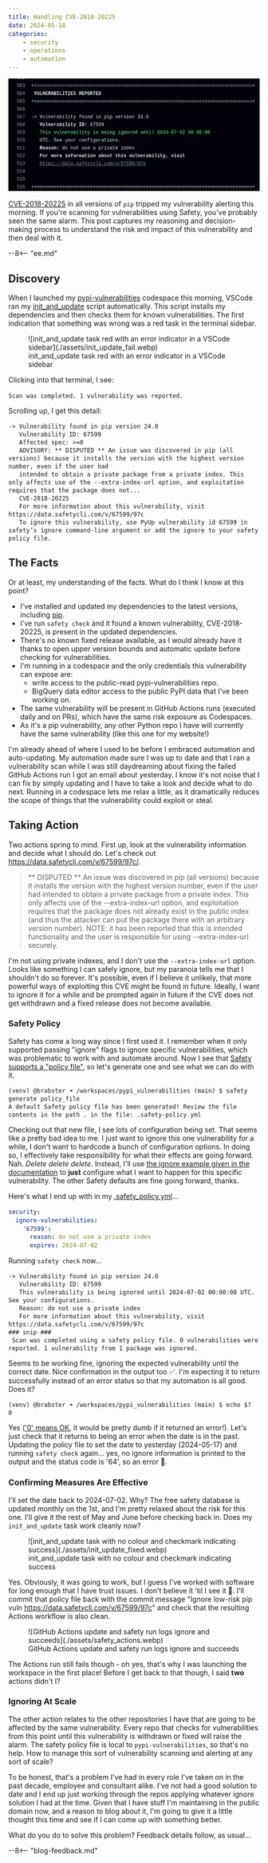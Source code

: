 ```yaml
---
title: Handling CVE-2018-20225
date: 2024-05-18
categories:
    - security
    - operations
    - automation
---
```


![GitHub Actions update and safety run logs ignore and succeeds](./assets/safety_actions.webp)

[CVE-2018-20225](https://nvd.nist.gov/vuln/detail/CVE-2018-20225) in all versions of `pip` tripped my vulnerability alerting this morning. If you're scanning for vulnerabilities using Safety, you've probably seen the same alarm. This post captures my reasoning and decision-making process to understand the risk and impact of this vulnerability and then deal with it.

--8<-- "ee.md"

<!-- more -->

## Discovery

When I launched my [pypi-vulnerabilities](https://github.com/brabster/pypi_vulnerabilities) codespace this morning, VSCode ran my [init_and_update](https://github.com/brabster/pypi_vulnerabilities/blob/c056bf3b2a4605a91526b27e0fb5ef93098e3fc4/.dev_scripts/init_and_update.sh) script automatically. This script installs my dependencies and then checks them for known vulnerabilities. The first indication that something was wrong was a red task in the terminal sidebar.

<figure markdown="span">
 ![init_and_update task red with an error indicator in a VSCode sidebar](./assets/init_update_fail.webp)
 <figcaption>init_and_update task red with an error indicator in a VSCode sidebar</figcaption>
</figure>

Clicking into that terminal, I see:

`Scan was completed. 1 vulnerability was reported.`

Scrolling up, I get this detail:

```
-> Vulnerability found in pip version 24.0
   Vulnerability ID: 67599
   Affected spec: >=0
   ADVISORY: ** DISPUTED ** An issue was discovered in pip (all versions) because it installs the version with the highest version number, even if the user had
   intended to obtain a private package from a private index. This only affects use of the --extra-index-url option, and exploitation requires that the package does not...
   CVE-2018-20225
   For more information about this vulnerability, visit https://data.safetycli.com/v/67599/97c
   To ignore this vulnerability, use PyUp vulnerability id 67599 in safety’s ignore command-line argument or add the ignore to your safety policy file.
```

## The Facts

Or at least, my understanding of the facts. What do I think I know at this point?

- I've installed and updated my dependencies to the latest versions, including [pip](https://github.com/brabster/pypi_vulnerabilities/blob/c056bf3b2a4605a91526b27e0fb5ef93098e3fc4/.dev_scripts/init_and_update.sh#L17).
- I've run `safety check` and it found a known vulnerability, CVE-2018-20225, is present in the updated dependencies.
- There's no known fixed release available, as I would already have it thanks to open upper version bounds and automatic update before checking for vulnerabilities.
- I'm running in a codespace and the only credentials this vulnerability can expose are:
    - write access to the public-read pypi-vulnerabilities repo.
    - BigQuery data editor access to the public PyPI data that I've been working on.
- The same vulnerability will be present in GitHub Actions runs (executed daily and on PRs), which have the same risk exposure as Codespaces.
- As it's a pip vulnerability, any other Python repo I have will currently have the same vulnerability (like this one for my website!)

I'm already ahead of where I used to be before I embraced automation and auto-updating. My automation made sure I was up to date and that I ran a vulnerability scan while I was still daydreaming about fixing the failed GitHub Actions run I got an email about yesterday. I know it's not noise that I can fix by simply updating and I have to take a look and decide what to do next. Running in a codespace lets me relax a little, as it dramatically reduces the scope of things that the vulnerability could exploit or steal.

## Taking Action

Two actions spring to mind. First up, look at the vulnerability information and decide what I should do. Let's check out <https://data.safetycli.com/v/67599/97c/>.

> ** DISPUTED ** An issue was discovered in pip (all versions) because it installs the version with the highest version number, even if the user had intended to obtain a private package from a private index. This only affects use of the --extra-index-url option, and exploitation requires that the package does not already exist in the public index (and thus the attacker can put the package there with an arbitrary version number). NOTE: it has been reported that this is intended functionality and the user is responsible for using --extra-index-url securely.

I'm not using private indexes, and I don't use the `--extra-index-url` option. Looks like something I can safely ignore, but my paranoia tells me that I shouldn't do so forever. It's possible, even if I believe it unlikely, that more powerful ways of exploiting this CVE might be found in future. Ideally, I want to ignore it for a while and be prompted again in future if the CVE does not get withdrawn and a fixed release does not become available.

### Safety Policy

Safety has come a long way since I first used it. I remember when it only supported passing "ignore" flags to ignore specific vulnerabilities, which was problematic to work with and automate around. Now I see that [Safety supports a "policy file"](https://docs.safetycli.com/safety-2/safety-cli-2-scanner/policy-file), so let's generate one and see what we can do with it.

```console
(venv) @brabster ➜ /workspaces/pypi_vulnerabilities (main) $ safety generate policy_file
A default Safety policy file has been generated! Review the file contents in the path . in the file: .safety-policy.yml
```

Checking out that new file, I see lots of configuration being set. That seems like a pretty bad idea to me. I just want to ignore this one vulnerability for a while, I don't want to hardcode a bunch of configuration options. In doing so, I effectively take responsibility for what their effects are going forward. Nah. *Delete delete delete*. Instead, I'll use [the ignore example given in the documentation](https://docs.safetycli.com/safety-2/safety-cli-2-scanner/policy-file#structure-of-the-policy-file) to **just** configure what I want to happen for this specific vulnerability. The other Safety defaults are fine going forward, thanks.

Here's what I end up with in my [.safety_policy.yml](https://github.com/brabster/pypi_vulnerabilities/blob/515e6d1070902e581b5b71a3872bb5c9eab34c74/.safety-policy.yml)...

```yaml
security:
  ignore-vulnerabilities:
    '67599':
      reason: do not use a private index
      expires: 2024-07-02
```

Running `safety check` now...

```console
-> Vulnerability found in pip version 24.0
   Vulnerability ID: 67599
   This vulnerability is being ignored until 2024-07-02 00:00:00 UTC. See your configurations.
   Reason: do not use a private index
   For more information about this vulnerability, visit https://data.safetycli.com/v/67599/97c
### snip ###
 Scan was completed using a safety policy file. 0 vulnerabilities were reported. 1 vulnerability from 1 package was ignored.
```

Seems to be working fine, ignoring the expected vulnerability until the correct date. Nice confirmation in the output too :white_check_mark:. I'm expecting it to return successfully instead of an error status so that my automation is all good. Does it?

```console
(venv) @brabster ➜ /workspaces/pypi_vulnerabilities (main) $ echo $?
0
```

Yes (['0' means OK](https://www.cyberciti.biz/faq/linux-bash-exit-status-set-exit-statusin-bash/), it would be pretty dumb if it returned an error!). Let's just check that it returns to being an error when the date is in the past. Updating the policy file to set the date to yesterday (2024-05-17) and running `safety check` again... yes, no ignore information is printed to the output and the status code is '64', so an error :raised_hands:.

### Confirming Measures Are Effective

I'll set the date back to 2024-07-02. Why? The free safety database is updated monthly on the 1st, and I'm pretty relaxed about the risk for this one. I'll give it the rest of May and June before checking back in. Does my `init_and_update` task work cleanly now?

<figure markdown="span">
 ![init_and_update task with no colour and checkmark indicating success](./assets/init_update_fixed.webp)
 <figcaption>init_and_update task with no colour and checkmark indicating success</figcaption>
</figure>

Yes. Obviously, it was going to work, but I guess I've worked with software for long enough that I have trust issues. I don't believe it 'til I see it :shrug:. I'll commit that policy file back with the commit message "Ignore low-risk pip vuln <https://data.safetycli.com/v/67599/97c>" and check that the resulting Actions workflow is also clean.

<figure markdown="span">
 ![GitHub Actions update and safety run logs ignore and succeeds](./assets/safety_actions.webp)
 <figcaption>GitHub Actions update and safety run logs ignore and succeeds</figcaption>
</figure>

The Actions run still fails though - oh yes, that's why I was launching the workspace in the first place! Before I get back to that though, I said **two** actions didn't I?

### Ignoring At Scale

The other action relates to the other repositories I have that are going to be affected by the same vulnerability. Every repo that checks for vulnerabilities from this point until this vulnerability is withdrawn or fixed will raise the alarm. The safety policy file is local to `pypi-vulnerabilities`, so that's no help. How to manage this sort of vulnerability scanning and alerting at any sort of scale?

To be honest, that's a problem I've had in every role I've taken on in the past decade, employee and consultant alike. I've not had a good solution to date and I end up just working through the repos applying whatever ignore solution I had at the time. Given that I have stuff I'm maintaining in the public domain now, and a reason to blog about it, I'm going to give it a little thought this time and see if I can come up with something better.

What do you do to solve this problem? Feedback details follow, as usual...

--8<-- "blog-feedback.md"

